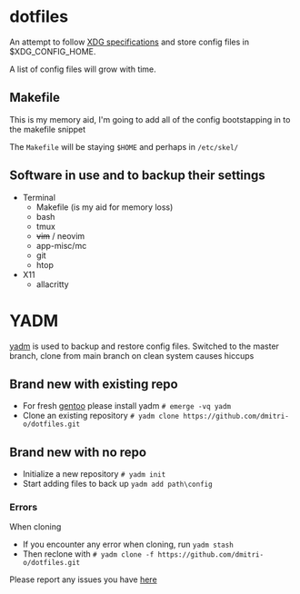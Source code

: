 # dotfiles

An attempt to follow [XDG specifications](https://specifications.freedesktop.org/basedir-spec/basedir-spec-latest.html) and store config files in $XDG_CONFIG_HOME.

A list of config files will grow with time.

## Makefile
This is my memory aid, I'm going to add all of the config bootstapping in to the makefile snippet

The ``Makefile`` will be staying ``$HOME`` and perhaps in ``/etc/skel/``


## Software in use and to backup their settings
* Terminal
  * Makefile (is my aid for memory loss)
  * bash
  * tmux
  * ~~vim~~ / neovim
  * app-misc/mc
  * git
  * htop
* X11
   * allacritty

# YADM
[yadm](https://yadm.io/) is used to backup and restore config files. Switched to the master branch, clone from main branch on clean system causes hiccups
## Brand new with existing repo
* For fresh [gentoo](gentoo.org) please install yadm
``# emerge -vq yadm``
* Clone an existing repository
``# yadm clone https://github.com/dmitri-o/dotfiles.git``

## Brand new with no repo
* Initialize a new repository
``# yadm init``
* Start adding files to back up ``yadm add path\config``


### Errors
When cloning
* If you encounter any error when cloning, run
``yadm stash``
* Then reclone with
``# yadm clone -f https://github.com/dmitri-o/dotfiles.git``

Please report any issues you have [here](https://github.com/dmitri-o/dotfiles/issues)
